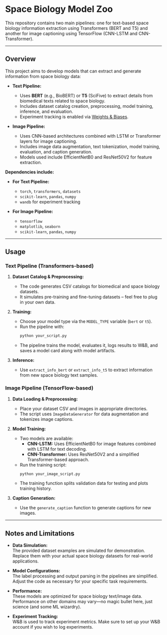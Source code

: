# Space Biology Model Zoo

This repository contains two main pipelines: one for text-based space biology information extraction using Transformers (BERT and T5) and another for image captioning using TensorFlow (CNN-LSTM and CNN-Transformer).

---

## Overview

This project aims to develop models that can extract and generate information from space biology data:

- **Text Pipeline:**  
  - Uses **BERT** (e.g., BioBERT) or **T5** (SciFive) to extract details from biomedical texts related to space biology.
  - Includes dataset catalog creation, preprocessing, model training, inference, and evaluation.
  - Experiment tracking is enabled via [Weights & Biases](https://wandb.ai/).

- **Image Pipeline:**  
  - Uses CNN-based architectures combined with LSTM or Transformer layers for image captioning.
  - Includes image data augmentation, text tokenization, model training, evaluation, and caption generation.
  - Models used include EfficientNetB0 and ResNet50V2 for feature extraction.


**Dependencies include:**

- **For Text Pipeline:**
  - `torch`, `transformers`, `datasets`
  - `scikit-learn`, `pandas`, `numpy`
  - `wandb` for experiment tracking

- **For Image Pipeline:**
  - `tensorflow`
  - `matplotlib`, `seaborn`
  - `scikit-learn`, `pandas`, `numpy`
  
---

## Usage

### Text Pipeline (Transformers-based)

1. **Dataset Catalog & Preprocessing:**
   - The code generates CSV catalogs for biomedical and space biology datasets.
   - It simulates pre-training and fine-tuning datasets – feel free to plug in your own data.

2. **Training:**
   - Choose your model type via the `MODEL_TYPE` variable (`bert` or `t5`).
   - Run the pipeline with:
     ```bash
     python your_script.py
     ```
   - The pipeline trains the model, evaluates it, logs results to W&B, and saves a model card along with model artifacts.

3. **Inference:**
   - Use `extract_info_bert` or `extract_info_t5` to extract information from new space biology text samples.

### Image Pipeline (TensorFlow-based)

1. **Data Loading & Preprocessing:**
   - Place your dataset CSV and images in appropriate directories.
   - The script uses `ImageDataGenerator` for data augmentation and tokenizes image captions.

2. **Model Training:**
   - Two models are available:
     - **CNN-LSTM:** Uses EfficientNetB0 for image features combined with LSTM for text decoding.
     - **CNN-Transformer:** Uses ResNet50V2 and a simplified Transformer-based approach.
   - Run the training script:
     ```bash
     python your_image_script.py
     ```
   - The training function splits validation data for testing and plots training history.

3. **Caption Generation:**
   - Use the `generate_caption` function to generate captions for new images.


---

## Notes and Limitations

- **Data Simulation:**  
  The provided dataset examples are simulated for demonstration. Replace them with your actual space biology datasets for real-world applications.

- **Model Configurations:**  
  The label processing and output parsing in the pipelines are simplified. Adjust the code as necessary for your specific task requirements.

- **Performance:**  
  These models are optimized for space biology text/image data. Performance on other domains may vary—no magic bullet here, just science (and some ML wizardry).

- **Experiment Tracking:**  
  W&B is used to track experiment metrics. Make sure to set up your W&B account if you wish to log experiments.

